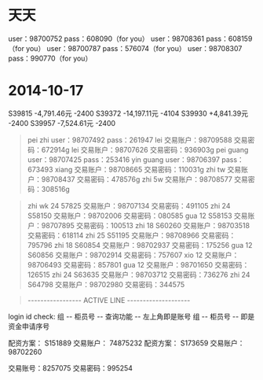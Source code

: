 # 天天

user：98700752 pass：608090（for you） 
user：98708361 pass：608159（for you） 
user：98700787 pass：576074（for you） 
user：98708307 pass：990770（for you）

# 2014-10-17
S39815 -4,791.46元     -2400
S39372 -14,197.11元    -4104
S39930 +4,841.39元     -2400
S39957 -7,524.61元     -2400

> pei zhi user：98707492 pass：261947
> lei 交易账户：98709588 交易密码：672914g
> lei 交易账户：98707626 交易密码：936903g
> pei guang user：98707425 pass：253416
> yin guang user：98706397 pass：673493
> xiang   交易账户：98708665 交易密码：110031g 
> zhi tw  交易账户：98708437 交易密码：478576g 
> zhi 5w  交易账户：98708577 交易密码：308516g 

> zhi wk 24 57825 交易账户：98707134 交易密码：491105
> zhi 24 S58150 交易账户：98702006 交易密码：080585
> gua 12 S58153 交易账户：98707895 交易密码：100513
> zhi 18 S60260 交易账户：98703518 交易密码：618114
> zhi 25 S51195 交易账户：98708966 交易密码：795796
> zhi 18 S60854 交易账户：98702937 交易密码：175256
> gua 12 S60856 交易账户：98702914 交易密码：757607
> xio 12        交易账户：98706493 交易密码：857801
> gua 12        交易账户：98701650 交易密码：126515
> zhi 24 S63635 交易账户：98703712 交易密码：736276
> zhi 24 S64798 交易账户：98702980 交易密码：344575

> ----------------- ACTIVE LINE --------------------


login id check: 
组 -- 柜员号 -- 查询功能 -- 左上角即是账号
组 -- 柜员号 -- 即是资金申请序号

配资方案：  S151889 交易账户：  74875232
配资方案：  S173659 交易账户：  98702260

交易账号：8257075 交易密码：995254
